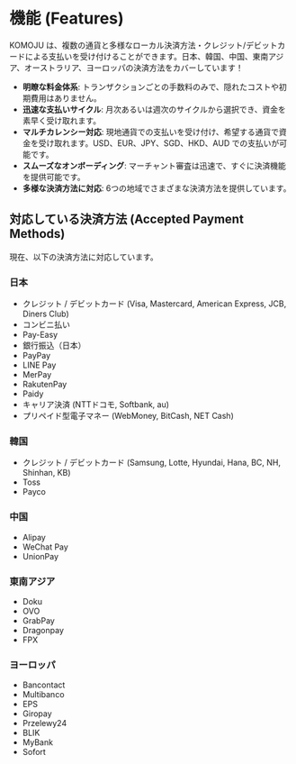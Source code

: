 # 機能 (Features)

KOMOJU は、複数の通貨と多様なローカル決済方法・クレジット/デビットカードによる支払いを受け付けることができます。日本、韓国、中国、東南アジア、オーストラリア、ヨーロッパの決済方法をカバーしています！

- **明瞭な料金体系**: トランザクションごとの手数料のみで、隠れたコストや初期費用はありません。
- **迅速な支払いサイクル**: 月次あるいは週次のサイクルから選択でき、資金を素早く受け取れます。
- **マルチカレンシー対応**: 現地通貨での支払いを受け付け、希望する通貨で資金を受け取れます。USD、EUR、JPY、SGD、HKD、AUD での支払いが可能です。
- **スムーズなオンボーディング**: マーチャント審査は迅速で、すぐに決済機能を提供可能です。
- **多様な決済方法に対応**: 6つの地域でさまざまな決済方法を提供しています。

## 対応している決済方法 (Accepted Payment Methods)

現在、以下の決済方法に対応しています。

### 日本
- クレジット / デビットカード (Visa, Mastercard, American Express, JCB, Diners Club)
- コンビニ払い
- Pay-Easy
- 銀行振込（日本）
- PayPay
- LINE Pay
- MerPay
- RakutenPay
- Paidy
- キャリア決済 (NTTドコモ, Softbank, au)
- プリペイド型電子マネー (WebMoney, BitCash, NET Cash)

### 韓国
- クレジット / デビットカード (Samsung, Lotte, Hyundai, Hana, BC, NH, Shinhan, KB)
- Toss
- Payco

### 中国
- Alipay
- WeChat Pay
- UnionPay

### 東南アジア
- Doku
- OVO
- GrabPay
- Dragonpay
- FPX

### ヨーロッパ
- Bancontact
- Multibanco
- EPS
- Giropay
- Przelewy24
- BLIK
- MyBank
- Sofort